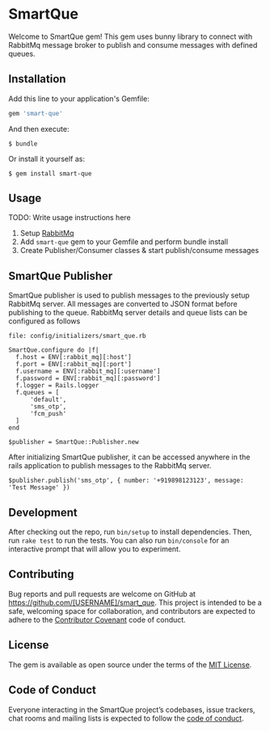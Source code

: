 # SmartQue

Welcome to SmartQue gem! This gem uses bunny library to connect with RabbitMq message broker
to publish and consume messages with defined queues.

## Installation

Add this line to your application's Gemfile:

```ruby
gem 'smart-que'
```

And then execute:

    $ bundle

Or install it yourself as:

    $ gem install smart-que

## Usage

TODO: Write usage instructions here

1. Setup [RabbitMq](https://www.rabbitmq.com/#getstarted)
2. Add `smart-que` gem to your Gemfile and perform bundle install
3. Create Publisher/Consumer classes & start publish/consume messages

## SmartQue Publisher

SmartQue publisher is used to publish messages to the previously setup RabbitMq
server. All messages are converted to JSON format before publishing to the queue.
RabbitMq server details and queue lists can be configured as follows

```
file: config/initializers/smart_que.rb

SmartQue.configure do |f|
  f.host = ENV[:rabbit_mq][:host']
  f.port = ENV[:rabbit_mq][:port']
  f.username = ENV[:rabbit_mq][:username']
  f.password = ENV[:rabbit_mq][:password']
  f.logger = Rails.logger
  f.queues = [
      'default',
      'sms_otp',
      'fcm_push'
  ]
end

$publisher = SmartQue::Publisher.new

```

After initializing SmartQue publisher, it can be accessed anywhere in the rails application
to publish messages to the RabbitMq server.

```
$publisher.publish('sms_otp', { number: '+919898123123', message: 'Test Message' })
```


## Development

After checking out the repo, run `bin/setup` to install dependencies. Then, run `rake test` to run the tests. You can also run `bin/console` for an interactive prompt that will allow you to experiment.

## Contributing

Bug reports and pull requests are welcome on GitHub at https://github.com/[USERNAME]/smart_que. This project is intended to be a safe, welcoming space for collaboration, and contributors are expected to adhere to the [Contributor Covenant](http://contributor-covenant.org) code of conduct.

## License

The gem is available as open source under the terms of the [MIT License](http://opensource.org/licenses/MIT).

## Code of Conduct

Everyone interacting in the SmartQue project’s codebases, issue trackers, chat rooms and mailing lists is expected to follow the [code of conduct](https://github.com/[USERNAME]/smart_que/blob/master/CODE_OF_CONDUCT.md).
